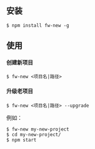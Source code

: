 ## 安装

    $ npm install fw-new -g

## 使用

#### 创建新项目

    $ fw-new <项目名|路径>

#### 升级老项目

    $ fw-new <项目名|路径> --upgrade

例如：

    $ fw-new my-new-project
    $ cd my-new-project/
    $ npm start

